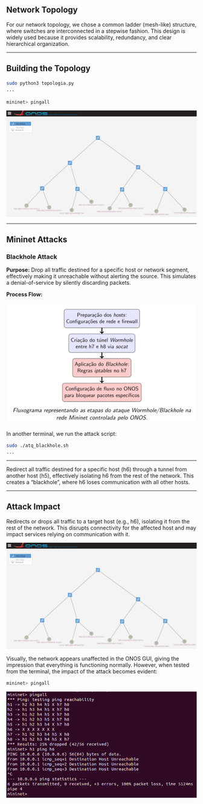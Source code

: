 
## Network Topology
For our network topology, we chose a common ladder (mesh-like) structure, where switches are interconnected in a stepwise fashion. This design is widely used because it provides scalability, redundancy, and clear hierarchical organization.

---
## Building the Topology

```bash
sudo python3 topologia.py
...

mininet> pingall
```
![topologia ONOS](images/topologia_no_Onos.jpeg)

---

## Mininet Attacks

### Blackhole Attack

**Purpose:** Drop all traffic destined for a specific host or network segment, effectively making it unreachable without alerting the source. This simulates a denial-of-service by silently discarding packets.

**Process Flow:**

![topologia ONOS](images/Blackhole.jpeg)


In another terminal, we run the attack script:

```bash
sudo ./atq_blackhole.sh
...

```
***
Redirect all traffic destined for a specific host (h6) through a tunnel from another host (h5), effectively isolating h6 from the rest of the network. This creates a “blackhole”, where h6 loses communication with all other hosts.

---
## Attack Impact
Redirects or drops all traffic to a target host (e.g., h6), isolating it from the rest of the network. This disrupts connectivity for the affected host and may impact services relying on communication with it.

![topologia ONOS](images/topologia_no_Onos.jpeg)

Visually, the network appears unaffected in the ONOS GUI, giving the impression that everything is functioning normally. However, when tested from the terminal, the impact of the attack becomes evident:

```bash
mininet> pingall
```

![Script attack conection](images/pos_atq_black.jpeg)
